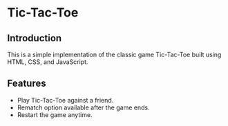 # Tic-Tac-Toe

## Introduction

This is a simple implementation of the classic game Tic-Tac-Toe built using HTML, CSS, and JavaScript.

## Features

- Play Tic-Tac-Toe against a friend.
- Rematch option available after the game ends.
- Restart the game anytime.
